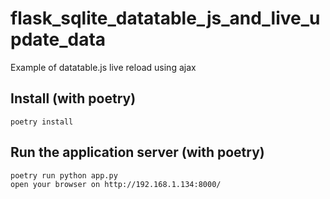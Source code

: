 # flask_sqlite_datatable_js_and_live_update_data

Example of datatable.js live reload using ajax

## Install (with poetry)
	poetry install

## Run the application server (with poetry)
	poetry run python app.py
    open your browser on http://192.168.1.134:8000/
